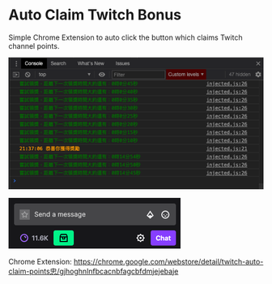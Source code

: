 Auto Claim Twitch Bonus
========================

Simple Chrome Extension to auto click the button which claims Twitch channel points.

![](/screenshots/dev-console.png)

![](/screenshots/chat-container.png)


Chrome Extension: https://chrome.google.com/webstore/detail/twitch-auto-claim-points忠/gjhoghnlnfbcacnbfagcbfdmjejebaje

